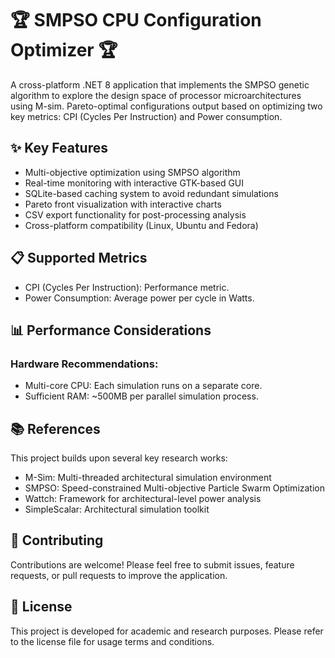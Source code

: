 # 🏆 SMPSO CPU Configuration Optimizer 🏆
A cross-platform .NET 8 application that implements the SMPSO genetic algorithm to explore the design space of processor microarchitectures using M-sim.
Pareto-optimal configurations output based on optimizing two key metrics: CPI (Cycles Per Instruction) and Power consumption.

## ✨ Key Features
- Multi-objective optimization using SMPSO algorithm
- Real-time monitoring with interactive GTK-based GUI
- SQLite-based caching system to avoid redundant simulations
- Pareto front visualization with interactive charts
- CSV export functionality for post-processing analysis
- Cross-platform compatibility (Linux, Ubuntu and Fedora)

## 📋 Supported Metrics
- CPI (Cycles Per Instruction): Performance metric.
- Power Consumption: Average power per cycle in Watts. 

## 📊 Performance Considerations
### Hardware Recommendations:
- Multi-core CPU: Each simulation runs on a separate core.     
- Sufficient RAM: ~500MB per parallel simulation process.   

## 📚 References
This project builds upon several key research works:
- M-Sim: Multi-threaded architectural simulation environment
- SMPSO: Speed-constrained Multi-objective Particle Swarm Optimization
- Wattch: Framework for architectural-level power analysis
- SimpleScalar: Architectural simulation toolkit

## 🤝 Contributing
Contributions are welcome! Please feel free to submit issues, feature requests, or pull requests to improve the application.

## 📄 License
This project is developed for academic and research purposes. Please refer to the license file for usage terms and conditions.
